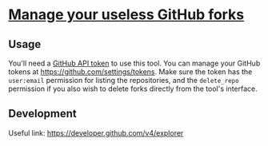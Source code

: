 # [Manage your useless GitHub forks](https://caub.github.io/github-clean-forks)

## Usage
You'll need a [GitHub API token](https://help.github.com/articles/creating-a-personal-access-token-for-the-command-line/) to use this tool. You can manage your GitHub tokens at https://github.com/settings/tokens. Make sure the token has the `user:email` permission for listing the repositories, and the `delete_repo` permission if you also wish to delete forks directly from the tool's interface.

## Development
Useful link: https://developer.github.com/v4/explorer
